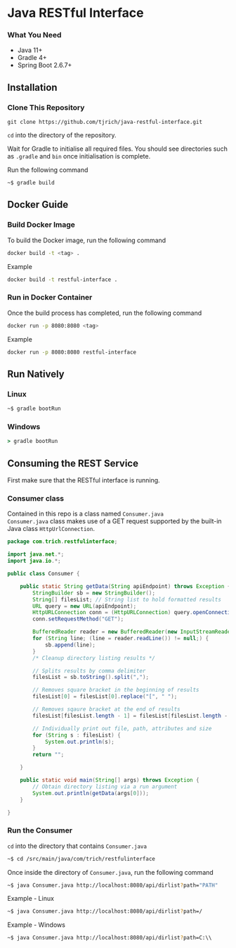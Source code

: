 # Java RESTful Interface

### What You Need
- Java 11+
- Gradle 4+
- Spring Boot 2.6.7+
## Installation
### Clone This Repository
```
git clone https://github.com/tjrich/java-restful-interface.git
```
```cd``` into the directory of the repository.  

Wait for Gradle to initialise all required files. You should see directories
such as ```.gradle``` and ```bin``` once initialisation is complete.

Run the following command
```bash
~$ gradle build
```
## Docker Guide
### Build Docker Image
To build the Docker image, run the following command
```bash
docker build -t <tag> .
```
Example
```bash
docker build -t restful-interface .
```
### Run in Docker Container
Once the build process has completed, run the following command
```bash
docker run -p 8080:8080 <tag>
```
Example
```bash
docker run -p 8080:8080 restful-interface
```
## Run Natively
### Linux
``` bash
~$ gradle bootRun
```
### Windows
``` cmd
> gradle bootRun
```

## Consuming the REST Service
First make sure that the RESTful interface is running.    
### Consumer class
Contained in this repo is a class named ```Consumer.java```  
```Consumer.java``` class makes use of a GET request supported by the built-in Java class ```HttpUrlConnection```.  
```java
package com.trich.restfulinterface;

import java.net.*;
import java.io.*;

public class Consumer {

    public static String getData(String apiEndpoint) throws Exception {
        StringBuilder sb = new StringBuilder();
        String[] filesList; // String list to hold formatted results
        URL query = new URL(apiEndpoint);
        HttpURLConnection conn = (HttpURLConnection) query.openConnection();
        conn.setRequestMethod("GET");

        BufferedReader reader = new BufferedReader(new InputStreamReader(conn.getInputStream()));
        for (String line; (line = reader.readLine()) != null;) {
            sb.append(line);
        }
        /* Cleanup directory listing results */

        // Splits results by comma delimiter
        filesList = sb.toString().split(",");

        // Removes square bracket in the beginning of results
        filesList[0] = filesList[0].replace("[", " ");

        // Removes sqaure bracket at the end of results
        filesList[filesList.length - 1] = filesList[filesList.length - 1].replace("]", "");

        // Individually print out file, path, attributes and size
        for (String s : filesList) {
            System.out.println(s);
        }
        return "";

    }

    public static void main(String[] args) throws Exception {
        // Obtain directory listing via a run argument
        System.out.println(getData(args[0]));
    }

}

```  
### Run the Consumer
```cd``` into the directory that contains ```Consumer.java```  

```bash
~$ cd /src/main/java/com/trich/restfulinterface
```  
Once inside the directory of ```Consumer.java```, run the following command
```bash
~$ java Consumer.java http://localhost:8080/api/dirlist?path="PATH"
```
Example - Linux
```bash
~$ java Consumer.java http://localhost:8080/api/dirlist?path=/
```
Example - Windows
```bash
~$ java Consumer.java http://localhost:8080/api/dirlist?path=C:\\
```

